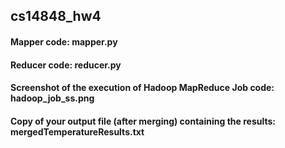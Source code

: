 ## cs14848_hw4

#### Mapper code: mapper.py

#### Reducer code: reducer.py

#### Screenshot of the execution of Hadoop MapReduce Job code: hadoop_job_ss.png

#### Copy of your output file (after merging) containing the results: mergedTemperatureResults.txt
